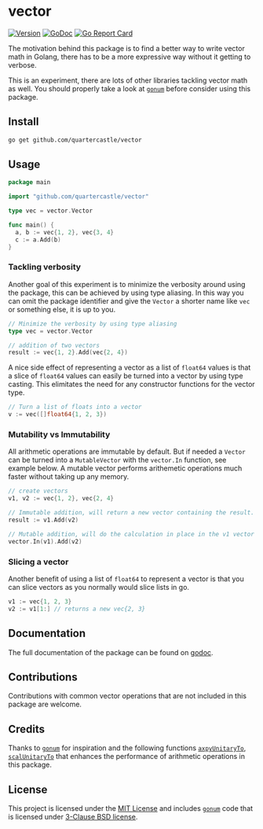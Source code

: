 # vector

[![Version](https://img.shields.io/github/release/quartercastle/vector.svg)](https://github.com/quartercastle/vector/releases)
[![GoDoc](https://godoc.org/github.com/quartercastle/vector?status.svg)](https://pkg.go.dev/github.com/quartercastle/vector?tab=doc)
[![Go Report Card](https://goreportcard.com/badge/github.com/quartercastle/vector)](https://goreportcard.com/report/github.com/quartercastle/vector)

The motivation behind this package is to find a better way to write vector math
in Golang, there has to be a more expressive way without it getting to verbose.

This is an experiment, there are lots of other libraries tackling vector math as
well. You should properly take a look at [`gonum`](https://github.com/gonum/gonum) before consider using this package.

## Install
```sh
go get github.com/quartercastle/vector
```

## Usage
```go
package main

import "github.com/quartercastle/vector"

type vec = vector.Vector

func main() {
  a, b := vec{1, 2}, vec{3, 4}
  c := a.Add(b)
}
```

### Tackling verbosity
Another goal of this experiment is to minimize the verbosity around using the package,
this can be achieved by using type aliasing. In this way you can omit the package
identifier and give the `Vector` a shorter name like `vec` or something else,
it is up to you.
```go
// Minimize the verbosity by using type aliasing
type vec = vector.Vector

// addition of two vectors
result := vec{1, 2}.Add(vec{2, 4})
```

A nice side effect of representing a vector as a list of `float64` values is that
a slice of `float64` values can easily be turned into a vector by using type casting.
This elimitates the need for any constructor functions for the vector type.
```go
// Turn a list of floats into a vector
v := vec([]float64{1, 2, 3})
```

### Mutability vs Immutability
All arithmetic operations are immutable by default. But if needed a `Vector` can be
turned into a `MutableVector` with the `vector.In` function, see example below.
A mutable vector performs arithemetic operations much faster without taking up
any memory.
```go
// create vectors
v1, v2 := vec{1, 2}, vec{2, 4}

// Immutable addition, will return a new vector containing the result.
result := v1.Add(v2)

// Mutable addition, will do the calculation in place in the v1 vector
vector.In(v1).Add(v2)
```

### Slicing a vector
Another benefit of using a list of `float64` to represent a vector is that you
can slice vectors as you normally would slice lists in go.
```go
v1 := vec{1, 2, 3}
v2 := v1[1:] // returns a new vec{2, 3}
```

## Documentation
The full documentation of the package can be found on [godoc](https://pkg.go.dev/github.com/quartercastle/vector?tab=doc).

## Contributions
Contributions with common vector operations that are not included in this package are welcome.

## Credits
Thanks to [`gonum`](https://github.com/gonum/gonum) for inspiration and the following functions [`axpyUnitaryTo`](https://github.com/gonum/gonum/blob/master/internal/asm/f64/axpyunitaryto_amd64.s), [`scalUnitaryTo`](https://github.com/gonum/gonum/blob/c3867503e73e5c3fee7ab93e3c2c562eb2be8178/internal/asm/f64/scalunitaryto_amd64.s) that enhances the performance of arithmetic operations in this package.

## License
This project is licensed under the [MIT License](https://github.com/quartercastle/vector/blob/master/LICENSE) and includes [`gonum`](https://github.com/gonum/gonum) code that is licensed under [3-Clause BSD license](https://github.com/gonum/gonum/blob/master/LICENSE).
